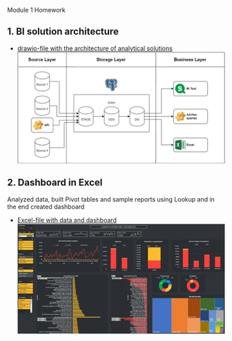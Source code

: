 Module 1 Homework
## 1. BI solution architecture
- [drawio-file with the architecture of analytical solutions](https://github.com/Insomikk/datalearn/blob/main/DE-101/Module1/BI%20solution%20architecture.drawio)
![alt text](https://github.com/Insomikk/datalearn/blob/main/DE-101/Module1/BI%20Architecture.png "Architecture of analytical solution")

## 2. Dashboard in Excel
Analyzed data, built Pivot tables and sample reports using Lookup
and in the end сreated dashboard
- [Excel-file with data and dashboard](https://github.com/Insomikk/datalearn/blob/main/DE-101/Module1/Sample%20-%20Superstore%20-%20Dashboard.xlsx)
![alt text](https://github.com/Insomikk/datalearn/blob/main/DE-101/Module1/Excel%20Dashboard.png "Dashboard")
